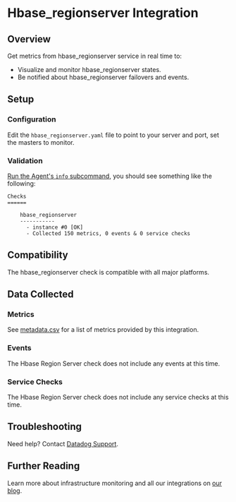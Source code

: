 # Hbase_regionserver Integration

## Overview

Get metrics from hbase_regionserver service in real time to:

* Visualize and monitor hbase_regionserver states.
* Be notified about hbase_regionserver failovers and events.

## Setup

### Configuration

Edit the `hbase_regionserver.yaml` file to point to your server and port, set the masters to monitor.

### Validation

[Run the Agent's `info` subcommand][1], you should see something like the following:

    Checks
    ======

        hbase_regionserver
        -----------
          - instance #0 [OK]
          - Collected 150 metrics, 0 events & 0 service checks

## Compatibility

The hbase_regionserver check is compatible with all major platforms.

## Data Collected
### Metrics
See [metadata.csv][2] for a list of metrics provided by this integration.

### Events
The Hbase Region Server check does not include any events at this time.

### Service Checks
The Hbase Region Server check does not include any service checks at this time.

## Troubleshooting
Need help? Contact [Datadog Support][3].

## Further Reading

Learn more about infrastructure monitoring and all our integrations on [our blog][4].

[1]: https://docs.datadoghq.com/agent/faq/agent-status-and-information/
[2]: https://github.com/DataDog/integrations-extras/blob/master/hbase_regionserver/metadata.csv
[3]: http://docs.datadoghq.com/help/
[4]: https://www.datadoghq.com/blog/
